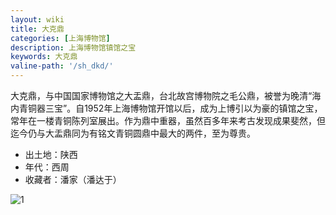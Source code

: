 ```yaml
---
layout: wiki
title: 大克鼎
categories: [上海博物馆]
description: 上海博物馆镇馆之宝
keywords: 大克鼎
valine-path: '/sh_dkd/'
---
```


大克鼎，与中国国家博物馆之大盂鼎，台北故宫博物院之毛公鼎，被誉为晚清“海内青铜器三宝”。自1952年上海博物馆开馆以后，成为上博引以为豪的镇馆之宝，常年在一楼青铜陈列室展出。作为鼎中重器，虽然百多年来考古发现成果斐然，但迄今仍与大盂鼎同为有铭文青铜圆鼎中最大的两件，至为尊贵。

- 出土地：陕西
- 年代：西周
- 收藏者：潘家（潘达于）

![1](http://img.qingtian16265.com/20240215_dkd.jpeg)
